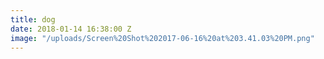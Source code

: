```yaml
---
title: dog
date: 2018-01-14 16:38:00 Z
image: "/uploads/Screen%20Shot%202017-06-16%20at%203.41.03%20PM.png"
---
```


